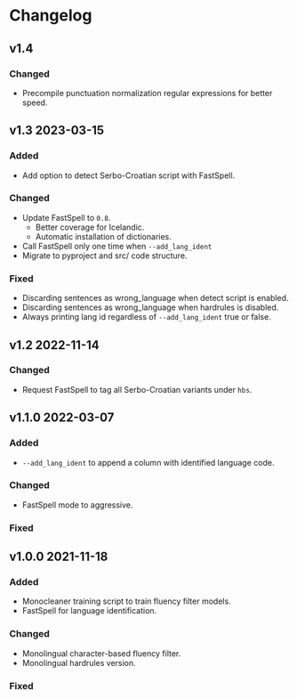 # Changelog

## v1.4
### Changed
- Precompile punctuation normalization regular expressions for better speed.

## v1.3 2023-03-15
### Added
- Add option to detect Serbo-Croatian script with FastSpell.

### Changed
- Update FastSpell to `0.8`.
    - Better coverage for Icelandic.
    - Automatic installation of dictionaries.
- Call FastSpell only one time when `--add_lang_ident`
- Migrate to pyproject and src/ code structure.

### Fixed
- Discarding sentences as wrong\_language when detect script is enabled.
- Discarding sentences as wrong\_language when hardrules is disabled.
- Always printing lang id regardless of `--add_lang_ident` true or false.

## v1.2 2022-11-14
### Changed
- Request FastSpell to tag all Serbo-Croatian variants under `hbs`.

## v1.1.0 2022-03-07
### Added
- `--add_lang_ident` to append a column with identified language code.

### Changed
- FastSpell mode to aggressive.

### Fixed

## v1.0.0 2021-11-18

### Added
- Monocleaner training script to train fluency filter models.
- FastSpell for language identification.

### Changed
- Monolingual character-based fluency filter.
- Monolingual hardrules version.

### Fixed
